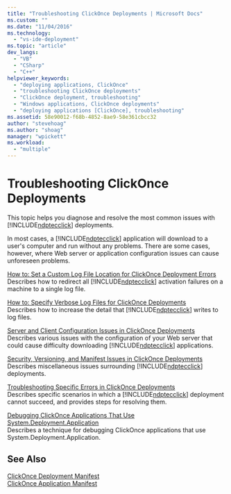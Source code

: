 ```yaml
---
title: "Troubleshooting ClickOnce Deployments | Microsoft Docs"
ms.custom: ""
ms.date: "11/04/2016"
ms.technology: 
  - "vs-ide-deployment"
ms.topic: "article"
dev_langs: 
  - "VB"
  - "CSharp"
  - "C++"
helpviewer_keywords: 
  - "deploying applications, ClickOnce"
  - "troubleshooting ClickOnce deployments"
  - "ClickOnce deployment, troubleshooting"
  - "Windows applications, ClickOnce deployments"
  - "deploying applications [ClickOnce], troubleshooting"
ms.assetid: 58e90012-f68b-4852-8ae9-58e361cbcc32
author: "stevehoag"
ms.author: "shoag"
manager: "wpickett"
ms.workload: 
  - "multiple"
---
```

# Troubleshooting ClickOnce Deployments
This topic helps you diagnose and resolve the most common issues with [!INCLUDE[ndptecclick](../deployment/includes/ndptecclick_md.md)] deployments.  
  
 In most cases, a [!INCLUDE[ndptecclick](../deployment/includes/ndptecclick_md.md)] application will download to a user's computer and run without any problems. There are some cases, however, where Web server or application configuration issues can cause unforeseen problems.  
  
 [How to: Set a Custom Log File Location for ClickOnce Deployment Errors](../deployment/how-to-set-a-custom-log-file-location-for-clickonce-deployment-errors.md)  
 Describes how to redirect all [!INCLUDE[ndptecclick](../deployment/includes/ndptecclick_md.md)] activation failures on a machine to a single log file.  
  
 [How to: Specify Verbose Log Files for ClickOnce Deployments](../deployment/how-to-specify-verbose-log-files-for-clickonce-deployments.md)  
 Describes how to increase the detail that [!INCLUDE[ndptecclick](../deployment/includes/ndptecclick_md.md)] writes to log files.  
  
 [Server and Client Configuration Issues in ClickOnce Deployments](../deployment/server-and-client-configuration-issues-in-clickonce-deployments.md)  
 Describes various issues with the configuration of your Web server that could cause difficulty downloading [!INCLUDE[ndptecclick](../deployment/includes/ndptecclick_md.md)] applications.  
  
 [Security, Versioning, and Manifest Issues in ClickOnce Deployments](../deployment/security-versioning-and-manifest-issues-in-clickonce-deployments.md)  
 Describes miscellaneous issues surrounding [!INCLUDE[ndptecclick](../deployment/includes/ndptecclick_md.md)] deployments.  
  
 [Troubleshooting Specific Errors in ClickOnce Deployments](../deployment/troubleshooting-specific-errors-in-clickonce-deployments.md)  
 Describes specific scenarios in which a [!INCLUDE[ndptecclick](../deployment/includes/ndptecclick_md.md)] deployment cannot succeed, and provides steps for resolving them.  
  
 [Debugging ClickOnce Applications That Use System.Deployment.Application](../deployment/debugging-clickonce-applications-that-use-system-deployment-application.md)  
 Describes a technique for debugging ClickOnce applications that use System.Deployment.Application.  
  
## See Also  
 [ClickOnce Deployment Manifest](../deployment/clickonce-deployment-manifest.md)   
 [ClickOnce Application Manifest](../deployment/clickonce-application-manifest.md)